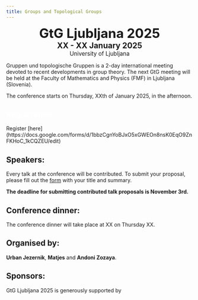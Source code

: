 ```yaml
---
title: Groups and Topological Groups
---
```


<div class="subtitle">
  <h2 style="font-size: 2.5em; text-align: center; margin: 0;">GtG Ljubljana 2025</h2>
  <p style="font-size: 1.5em; text-align: center; font-weight: bold; margin: 0;">XX - XX January 2025</p>
  <p style="font-size: 1.1em; text-align: center; margin: 0;">University of Ljubljana</p>
</div>

<!-- Intro box -->
<div class="intro-box pale">
  <p>Gruppen und topologische Gruppen is a 2-day international meeting devoted to recent developments in group theory. The next GtG meeting will be held at the Faculty of Mathematics and Physics (FMF) in Ljubljana (Slovenia).</p>
  <p>The conference starts on Thursday, XXth of January 2025, in the afternoon.</p>
</div>

<!-- Registration box -->
<div class="intro-box copper">
  <h2 style="color: white;">Registration:</h2>
  <p>Register [here](https://docs.google.com/forms/d/1bbzCgnYoBJxO5xGWEOn8nsK0EqO9ZnFKHoC_1kCQZEU/edit)</p>
</div>

## Speakers:

Every talk at the conference will be contributed. To submit your proposal, please fill out the [form](https://docs.google.com/forms/d/1bbzCgnYoBJxO5xGWEOn8nsK0EqO9ZnFKHoC_1kCQZEU/edit) with your title and summary.

**The deadline for submitting contributed talk proposals is November 3rd.**

## Conference dinner:

The conference dinner will take place at XX on Thursday XX. 

## Organised by:

**Urban Jezernik**, **Matjes** and **Andoni Zozaya**.

## Sponsors:

GtG Ljubljana 2025 is generously supported by
